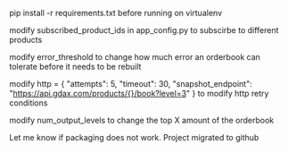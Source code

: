 pip install -r requirements.txt before running on virtualenv

modify subscribed_product_ids in app_config.py to subscirbe to different products


modify error_threshold to change how much error an orderbook can tolerate before it needs to be rebuilt


modify http = {
    "attempts": 5,
    "timeout": 30,
    "snapshot_endpoint": "https://api.gdax.com/products/{}/book?level=3"
} to modify http retry conditions



modify num_output_levels to change the top X amount of the orderbook


Let me know if packaging does not work. Project migrated to github
